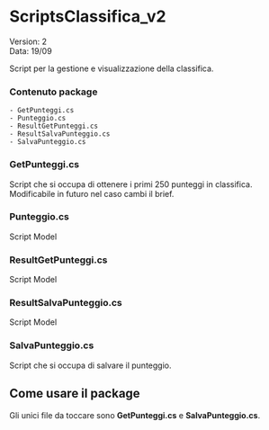 # ScriptsClassifica_v2

Version: 2  
Data: 19/09



Script per la gestione e visualizzazione della classifica.  

### Contenuto package

```
- GetPunteggi.cs
- Punteggio.cs
- ResultGetPunteggi.cs
- ResultSalvaPunteggio.cs
- SalvaPunteggio.cs
```


### GetPunteggi.cs

Script che si occupa di ottenere i primi 250 punteggi in classifica.  
Modificabile in futuro nel caso cambi il brief.

### Punteggio.cs

Script Model

### ResultGetPunteggi.cs

Script Model

### ResultSalvaPunteggio.cs

Script Model

### SalvaPunteggio.cs

Script che si occupa di salvare il punteggio.


## Come usare il package

Gli unici file da toccare sono **GetPunteggi.cs** e **SalvaPunteggio.cs**.
